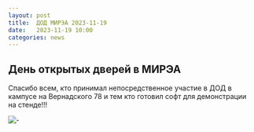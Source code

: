 ```yaml
---
layout: post
title:  ДОД МИРЭА 2023-11-19
date:   2023-11-19 10:00
categories: news
---
```



## День открытых дверей в МИРЭА

Спасибо всем, кто принимал непосредственное участие в ДОД в кампусе на Вернадского 78 и тем кто готовил софт для демонстрации на стенде!!! 

![-](https://i.ibb.co/zGjQYhx/IMG-20231119-150417.jpg)

